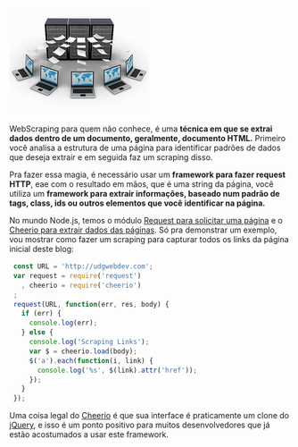 ![WebScraping com Node.js](/images/web-scraping.jpg "WebScraping com Node.js")

WebScraping para quem não conhece, é uma **técnica em que se extrai dados dentro de um documento, geralmente, documento HTML.**
Primeiro você analisa a estrutura de uma página para identificar padrões de dados que deseja extrair e em seguida faz um scraping disso.

Pra fazer essa magia, é necessário usar um **framework para fazer request HTTP**, eae com o resultado em mãos, que é uma string da página, você utiliza um **framework para extrair informações, baseado num padrão de tags, class, ids ou outros elementos que você identificar na página.**

No mundo Node.js, temos o módulo [Request para solicitar uma página](https://npmjs.org/package/request) e o [Cheerio para extrair dados das páginas](https://npmjs.org/package/cheerio).
Só pra demonstrar um exemplo, vou mostrar como fazer um scraping para capturar todos os links da página inicial deste blog:

``` javascript
 const URL = 'http://udgwebdev.com';
 var request = require('request')
   , cheerio = require('cheerio')
 ;
 request(URL, function(err, res, body) {
   if (err) {
     console.log(err);
   } else {
     console.log('Scraping Links');
     var $ = cheerio.load(body);
     $('a').each(function(i, link) {
       console.log('%s', $(link).attr('href'));
     });
   }
 });
``` 

Uma coisa legal do [Cheerio](https://npmjs.org/package/cheerio) é que sua interface é praticamente um clone do [jQuery](http://jquery.com), e isso é um ponto positivo para muitos desenvolvedores que já estão acostumados a usar este framework.